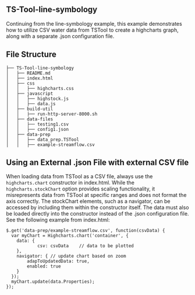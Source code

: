 ## TS-Tool-line-symbology

Continuing from the line-symbology example, this example demonstrates how to utilize CSV water data from TSTool to create a highcharts graph, along with a separate .json configuration file.

## File Structure

```
├── TS-Tool-line-symbology
│   ├── README.md
│   ├── index.html
│   ├── css
│   │   ├── highcharts.css
│   ├── javascript
│   │   ├── highstock.js
│   │   ├── data.js
│   ├── build-util
│   │   ├── run-http-server-8000.sh
│   ├── data-files
│   │   ├── testing1.csv
│   │   ├── config1.json
│   ├── data-prep
│   │   ├── data_prep.TSTool
│   │   ├── example-streamflow.csv
```

## Using an External .json File with external CSV file

When loading data from TSTool as a CSV file, always use the `highcharts.chart` constructor in index.html.  While the `highcharts.stockChart` option provides scaling functionality, it misrepresents data from TSTool at specific ranges and does not format the axis correctly.  The stockChart elements, such as a navigator, can be accessed by including them within the constructor itself.  The data must also be loaded directly into the constructor instead of the .json configuration file.  See the following example from index.html:

```
$.get('data-prep/example-streamflow.csv', function(csvData) {
  var myChart = Highcharts.chart('container', {
  	data: {
  			csv: csvData    // data to be plotted
  	},
  	navigator: { // update chart based on zoom
   	 	adapToUpdatedData: true,
   	 	enabled: true
  	}
  });
  myChart.update(data.Properties);
});
```
